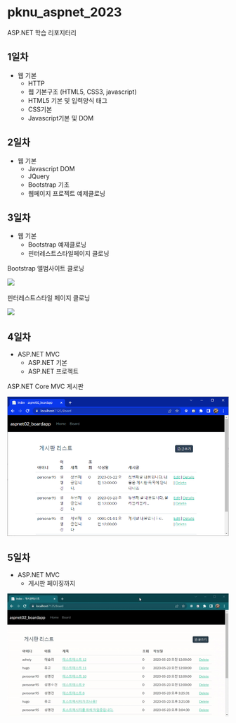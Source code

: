 # pknu_aspnet_2023
ASP.NET 학습 리포지터리

## 1일차
- 웹 기본
	- HTTP
	- 웹 기본구조 (HTML5, CSS3, javascript)
	- HTML5 기본 및 입력양식 태그
	- CSS기본
	- Javascript기본 및 DOM
	
## 2일차
- 웹 기본
	- Javascript DOM
	- JQuery
	- Bootstrap 기초
	- 웹페이지 프로젝트 예제클로닝
	
## 3일차
- 웹 기본
	- Bootstrap 예제클로닝
	- 핀터레스트스타일페이지 클로닝
	
Bootstrap 앨범사이트 클로닝

<img src="https://raw.githubusercontent.com/Yong-Hwan-Lee/pknu_aspnet_2023/main/images/aspnet01.gif" width="700">
	
핀터레스트스타일 페이지 클로닝

<img src="https://raw.githubusercontent.com/Yong-Hwan-Lee/pknu_aspnet_2023/main/images/aspnet02.gif" width="700">

## 4일차
- ASP.NET MVC
	- ASP.NET 기본
	- ASP.NET 프로젝트
	
ASP.NET Core MVC 게시판

<img src="https://raw.githubusercontent.com/Yong-Hwan-Lee/pknu_aspnet_2023/main/images/aspnet03.png" width="700">


## 5일차
- ASP.NET MVC
	- 게시판 페이징까지
	
<img src="https://raw.githubusercontent.com/Yong-Hwan-Lee/pknu_aspnet_2023/main/images/aspnet04.gif" width="700">